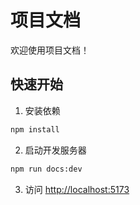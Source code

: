 # 项目文档

欢迎使用项目文档！

## 快速开始

1. 安装依赖
```bash
npm install
```

2. 启动开发服务器
```bash
npm run docs:dev
```

3. 访问 [http://localhost:5173](http://localhost:5173)
